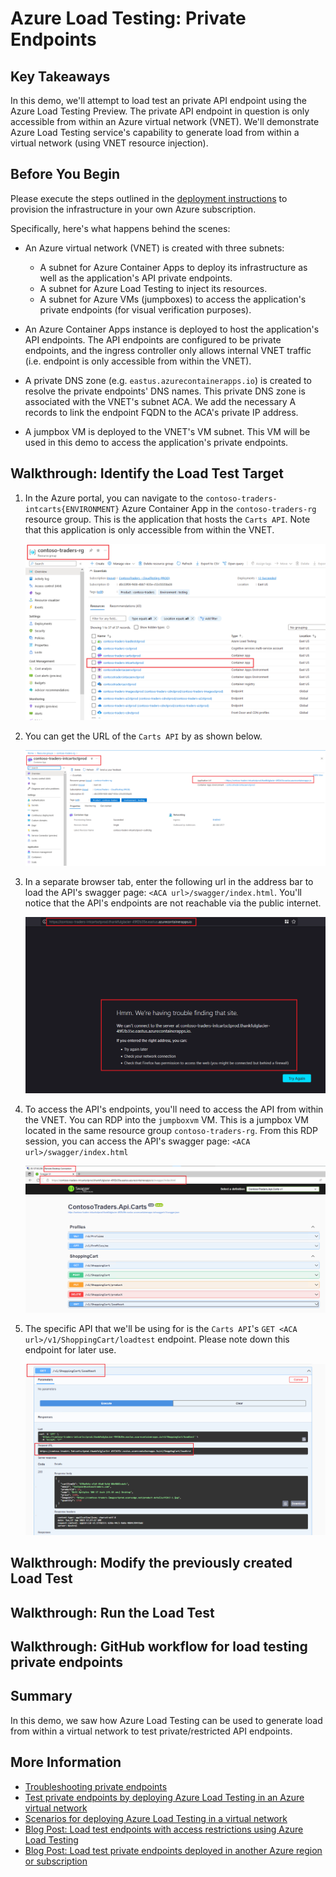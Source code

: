 # Azure Load Testing: Private Endpoints

## Key Takeaways

In this demo, we'll attempt to load test an private API endpoint using the Azure Load Testing Preview. The private API endpoint in question is only accessible from within an Azure virtual network (VNET).
We'll demonstrate Azure Load Testing service's capability to generate load from within a virtual network (using VNET resource injection).

## Before You Begin

Please execute the steps outlined in the [deployment instructions](../../docs/deployment-instructions.md) to provision the infrastructure in your own Azure subscription.

Specifically, here's what happens behind the scenes:

* An Azure virtual network (VNET) is created with three subnets:
  * A subnet for Azure Container Apps to deploy its infrastructure as well as the application's API private endpoints.
  * A subnet for Azure Load Testing to inject its resources.
  * A subnet for Azure VMs (jumpboxes) to access the application's private endpoints (for visual verification purposes).

* An Azure Container Apps instance is deployed to host the application's API endpoints. The API endpoints are configured to be private endpoints, and the ingress controller only allows internal VNET traffic (i.e. endpoint is only accessible from within the VNET).

* A private DNS zone (e.g. `eastus.azurecontainerapps.io`) is created to resolve the private endpoints' DNS names. This private DNS zone is associated with the VNET's subnet ACA. We add the necessary A records to link the endpoint FQDN to the ACA's private IP address.

* A jumpbox VM is deployed to the VNET's VM subnet. This VM will be used in this demo to access the application's private endpoints.

## Walkthrough: Identify the Load Test Target

1. In the Azure portal, you can navigate to the `contoso-traders-intcarts{ENVIRONMENT}` Azure Container App in the `contoso-traders-rg` resource group. This is the application that hosts the `Carts API`. Note that this application is only accessible from within the VNET.

   ![ACA](./media/private-endpoint-1.png)

2. You can get the URL of the `Carts API` by as shown below.

   ![ACA](./media/private-endpoint-2.png)

3. In a separate browser tab, enter the following url in the address bar to load the API's swagger page: `<ACA url>/swagger/index.html`. You'll notice that the API's endpoints are not reachable via the public internet.

   ![ACA](./media/private-endpoint-3.png)

4. To access the API's endpoints, you'll need to access the API from within the VNET. You can RDP into the `jumpboxvm` VM. This is a jumpbox VM located in the same resource group `contoso-traders-rg`. From this RDP session, you can access the API's swagger page: `<ACA url>/swagger/index.html`

   ![ACA](./media/private-endpoint-4.png)

5. The specific API that we'll be using for is the `Carts API`'s `GET <ACA url>/v1/ShoppingCart/loadtest` endpoint. Please note down this endpoint for later use.

   ![ACA](./media/private-endpoint-5.png)

## Walkthrough: Modify the previously created Load Test

## Walkthrough: Run the Load Test

## Walkthrough: GitHub workflow for load testing private endpoints

## Summary

In this demo, we saw how Azure Load Testing can be used to generate load from within a virtual network to test private/restricted API endpoints.

## More Information

* [Troubleshooting private endpoints](https://docs.microsoft.com/en-us/azure/container-apps/troubleshoot-private-endpoints)
* [Test private endpoints by deploying Azure Load Testing in an Azure virtual network](https://learn.microsoft.com/en-us/azure/load-testing/how-to-test-private-endpoint)
* [Scenarios for deploying Azure Load Testing in a virtual network](https://learn.microsoft.com/en-us/azure/load-testing/concept-azure-load-testing-vnet-injection)
* [Blog Post: Load test endpoints with access restrictions using Azure Load Testing](https://techcommunity.microsoft.com/t5/apps-on-azure-blog/load-test-endpoints-with-access-restrictions-using-azure-load/ba-p/3610412)
* [Blog Post: Load test private endpoints deployed in another Azure region or subscription](https://techcommunity.microsoft.com/t5/apps-on-azure-blog/load-test-private-endpoints-deployed-in-another-azure-region-or/ba-p/3693277)
